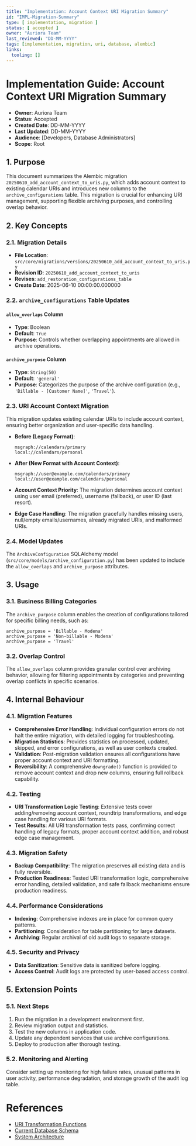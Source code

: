 ```yaml
---
title: "Implementation: Account Context URI Migration Summary"
id: "IMPL-Migration-Summary"
type: [ implementation, migration ]
status: [ accepted ]
owner: "Auriora Team"
last_reviewed: "DD-MM-YYYY"
tags: [implementation, migration, uri, database, alembic]
links:
  tooling: []
---
```


# Implementation Guide: Account Context URI Migration Summary

- **Owner**: Auriora Team
- **Status**: Accepted
- **Created Date**: DD-MM-YYYY
- **Last Updated**: DD-MM-YYYY
- **Audience**: [Developers, Database Administrators]
- **Scope**: Root

## 1. Purpose

This document summarizes the Alembic migration `20250610_add_account_context_to_uris.py`, which adds account context to existing calendar URIs and introduces new columns to the `archive_configurations` table. This migration is crucial for enhancing URI management, supporting flexible archiving purposes, and controlling overlap behavior.

## 2. Key Concepts

### 2.1. Migration Details

-   **File Location**: `src/core/migrations/versions/20250610_add_account_context_to_uris.py`
-   **Revision ID**: `20250610_add_account_context_to_uris`
-   **Revises**: `add_restoration_configurations_table`
-   **Create Date**: 2025-06-10 00:00:00.000000

### 2.2. `archive_configurations` Table Updates

#### `allow_overlaps` Column
-   **Type**: Boolean
-   **Default**: `True`
-   **Purpose**: Controls whether overlapping appointments are allowed in archive operations.

#### `archive_purpose` Column
-   **Type**: `String(50)`
-   **Default**: `'general'`
-   **Purpose**: Categorizes the purpose of the archive configuration (e.g., `'Billable - [Customer Name]'`, `'Travel'`).

### 2.3. URI Account Context Migration

This migration updates existing calendar URIs to include account context, ensuring better organization and user-specific data handling.

-   **Before (Legacy Format)**:
    ```
    msgraph://calendars/primary
    local://calendars/personal
    ```
-   **After (New Format with Account Context)**:
    ```
    msgraph://user@example.com/calendars/primary
    local://user@example.com/calendars/personal
    ```

-   **Account Context Priority**: The migration determines account context using user email (preferred), username (fallback), or user ID (last resort).
-   **Edge Case Handling**: The migration gracefully handles missing users, null/empty emails/usernames, already migrated URIs, and malformed URIs.

### 2.4. Model Updates

The `ArchiveConfiguration` SQLAlchemy model (`src/core/models/archive_configuration.py`) has been updated to include the `allow_overlaps` and `archive_purpose` attributes.

## 3. Usage

### 3.1. Business Billing Categories

The `archive_purpose` column enables the creation of configurations tailored for specific billing needs, such as:

```
archive_purpose = 'Billable - Modena'
archive_purpose = 'Non-billable - Modena'
archive_purpose = 'Travel'
```

### 3.2. Overlap Control

The `allow_overlaps` column provides granular control over archiving behavior, allowing for filtering appointments by categories and preventing overlap conflicts in specific scenarios.

## 4. Internal Behaviour

### 4.1. Migration Features

-   **Comprehensive Error Handling**: Individual configuration errors do not halt the entire migration, with detailed logging for troubleshooting.
-   **Migration Statistics**: Provides statistics on processed, updated, skipped, and error configurations, as well as user contexts created.
-   **Validation**: Post-migration validation ensures all configurations have proper account context and URI formatting.
-   **Reversibility**: A comprehensive `downgrade()` function is provided to remove account context and drop new columns, ensuring full rollback capability.

### 4.2. Testing

-   **URI Transformation Logic Testing**: Extensive tests cover adding/removing account context, roundtrip transformations, and edge case handling for various URI formats.
-   **Test Results**: All URI transformation tests pass, confirming correct handling of legacy formats, proper account context addition, and robust edge case management.

### 4.3. Migration Safety

-   **Backup Compatibility**: The migration preserves all existing data and is fully reversible.
-   **Production Readiness**: Tested URI transformation logic, comprehensive error handling, detailed validation, and safe fallback mechanisms ensure production readiness.

### 4.4. Performance Considerations

-   **Indexing**: Comprehensive indexes are in place for common query patterns.
-   **Partitioning**: Consideration for table partitioning for large datasets.
-   **Archiving**: Regular archival of old audit logs to separate storage.

### 4.5. Security and Privacy

-   **Data Sanitization**: Sensitive data is sanitized before logging.
-   **Access Control**: Audit logs are protected by user-based access control.

## 5. Extension Points

### 5.1. Next Steps

1.  Run the migration in a development environment first.
2.  Review migration output and statistics.
3.  Test the new columns in application code.
4.  Update any dependent services that use archive configurations.
5.  Deploy to production after thorough testing.

### 5.2. Monitoring and Alerting

Consider setting up monitoring for high failure rates, unusual patterns in user activity, performance degradation, and storage growth of the audit log table.

# References

-   [URI Transformation Functions](IMPL-URI-Transformation-Functions.md)
-   [Current Database Schema](DATA-002-Current-Schema.md)
-   [System Architecture](ARCH-001-System-Architecture.md)
